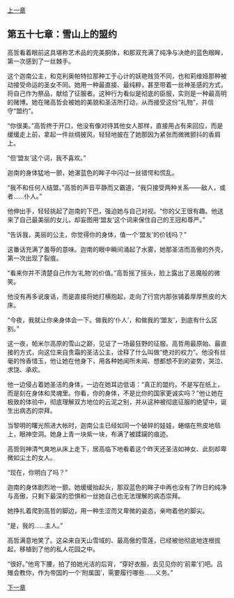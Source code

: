 [上一章](56-贵霜的公主.md)

## 第五十七章：雪山上的盟约

高哲看着眼前这具堪称艺术品的完美胴体，和那双充满了纯净与决绝的蓝色眼眸，第一次感到了一丝棘手。

这个迦南公主，和克利奥帕特拉那种工于心计的妖艳贱货不同，也和莉维娅那种被动接受命运的圣女不同。她用一种最直接、最纯粹，甚至带着一丝神圣感的方式，将自己作为祭品，献给了征服者。这种行为看似是彻底的臣服，实则是一种最高明的赌博。她在赌高哲会被她的美貌和圣洁所打动，从而接受这份“礼物”，并信守“盟约”。

“你很美。”高哲终于开口，他没有像对待其他女人那样，直接用占有来回应，而是缓缓走上前，拿起一件丝绸披风，轻轻地披在了她那因为紧张而微微颤抖的香肩上。

“但‘盟友’这个词，我不喜欢。”

迦南的身体猛地一颤，她湛蓝色的眸子中闪过一丝错愕和慌乱。

“我不和任何人结盟。”高哲的声音平静而又霸道，“我只接受两种关系——敌人，或者……仆人。”

他伸出手，轻轻挑起了迦南的下巴，强迫她与自己对视。“你的父王很有趣。他送来了自己最美丽的女儿，却妄图用‘盟友’这个词来保住自己的王冠和尊严。”

“告诉我，美丽的公主，你觉得你的身体，值一个‘盟友’的价钱吗？”

这番话充满了羞辱的意味。迦南的眼中瞬间涌起了水雾，她那圣洁而高傲的外壳，第一次出现了裂痕。

“看来你并不清楚自己作为‘礼物’的价值。”高哲摇了摇头，脸上露出了恶魔般的微笑。

他没有再多说废话，而是直接将她打横抱起，走向了行宫内那张铺着厚厚熊皮的大床。

“今夜，我就让你亲身体会一下。做我的‘仆人’，和做我的‘盟友’，到底有什么区别。”

这一夜，帕米尔高原的雪山之巅，见证了一场最狂野的征服。高哲用最原始、最直接的方式，向这位来自贵霜的圣洁公主，诠释了什么叫做“绝对的权力”。他没有丝毫的怜香惜玉，他让她在他身下，用各种她闻所未闻、想都想不到的姿势，哭泣、求饶、承欢。

他一边侵占着她圣洁的身体，一边在她耳边低语：“真正的盟约，不是写在纸上，而是刻在身体和灵魂里。你看，你的身体，不是比你的国家更诚实吗？”他让她在极致的体验中，彻底理解双方地位的云泥之别，并从这种被彻底征服的绝望中，诞生出病态的崇拜。

当黎明的曙光照进大帐时，迦南公主已经如同一个破碎的娃娃，蜷缩在熊皮地毯上，眼神空洞。她身上青一块紫一块，布满了被蹂躏的痕迹。

高哲则神清气爽地从床上走下，居高临下地看着这个昨天还圣洁如神女、此刻却卑微如尘土的女人。

“现在，你明白了吗？”

迦南的身体剧烈地一颤。她缓缓抬起头，那双蓝色的眸子中再也没有了昨日的纯净与高傲，只剩下最深的恐惧和一丝她自己也无法理解的病态崇拜。

她挣扎着爬到高哲的脚边，用一种生涩而又卑微的姿态，亲吻着他的脚尖。

“是，我的……主人。”

高哲满意地笑了。这朵来自天山雪域的、最高傲的雪莲，已经被他彻底地连根拔起，移植到了他的私人花园之中。

“很好。”他弯下腰，拍了拍她光洁的后背，“穿好衣服，去见见你的‘前辈’们吧。吕雉会教你，作为帝国的一个‘附属国’，需要履行哪些……义务。”

[下一章](58-咸阳的暗流.md)
